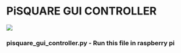 # PiSQUARE GUI CONTROLLER

<img src = "https://github.com/sbcshop/PiSquare/blob/main/images/img29.png" />

### **pisquare_gui_controller.py - Run this file in raspberry pi**


